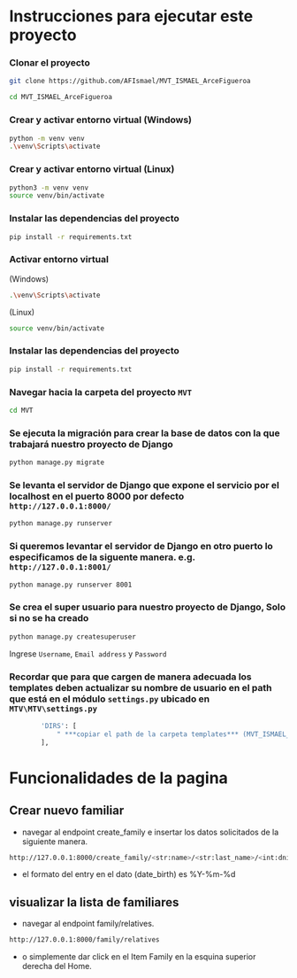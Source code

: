 # Instrucciones para ejecutar este proyecto

### Clonar el proyecto
```bash
git clone https://github.com/AFIsmael/MVT_ISMAEL_ArceFigueroa

cd MVT_ISMAEL_ArceFigueroa

```

### Crear y activar entorno virtual (Windows)
```bash
python -m venv venv
.\venv\Scripts\activate
```

### Crear y activar entorno virtual (Linux)
```bash
python3 -m venv venv
source venv/bin/activate
```

### Instalar las dependencias del proyecto
```bash
pip install -r requirements.txt
```

### Activar entorno virtual
(Windows)
```bash
.\venv\Scripts\activate
```

(Linux)
```bash
source venv/bin/activate
```

### Instalar las dependencias del proyecto
```bash
pip install -r requirements.txt
```

### Navegar hacia la carpeta del proyecto `MVT`
```bash
cd MVT
```

### Se ejecuta la migración para crear la base de datos con la que trabajará nuestro proyecto de Django
```bash
python manage.py migrate
```

### Se levanta el servidor de Django que expone el servicio por el localhost en el puerto 8000 por defecto `http://127.0.0.1:8000/` 
```bash
python manage.py runserver
```

### Si queremos levantar el servidor de Django en otro puerto lo especificamos de la siguente manera. e.g. `http://127.0.0.1:8001/`
```bash
python manage.py runserver 8001
```


### Se crea el super usuario para nuestro proyecto de Django, **Solo si no se ha creado**
```bash
python manage.py createsuperuser
```
Ingrese `Username`, `Email address` y `Password` 


### Recordar que para que cargen de manera adecuada los templates deben actualizar su nombre de usuario en el path que está en el módulo `settings.py` ubicado en `MTV\MTV\settings.py`

```bash
        'DIRS': [
            " ***copiar el path de la carpeta templates*** (MVT_ISMAEL_ArceFigueroa/MTV/templates/) click derecho - Copy Path"
        ],
```



# Funcionalidades de la pagina

## Crear nuevo familiar

- navegar al endpoint create_family e insertar los datos solicitados de la siguiente manera.
```bash
http://127.0.0.1:8000/create_family/<str:name>/<str:last_name>/<int:dni>/<str:date_birth>
```
- el formato del entry en el dato (date_birth) es %Y-%m-%d


## visualizar la lista de familiares

- navegar al endpoint family/relatives.

```bash
http://127.0.0.1:8000/family/relatives
```
- o simplemente dar click en el Item Family en la esquina superior derecha del Home.

